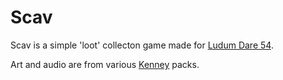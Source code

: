 # Scav

Scav is a simple 'loot' collecton game made for [Ludum Dare 54](https://ldjam.com/).

Art and audio are from various [Kenney](https://www.kenney.nl/) packs.
